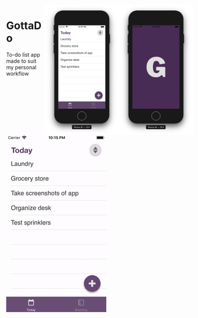 <img src="Screenshots/01-loading.png" width="200" align="right">
<img src="Screenshots/02-task-list.png" width="200" align="right">

# GottaDo
To-do list app made to suit my personal workflow

![Demo](Screenshots/demo.gif)
